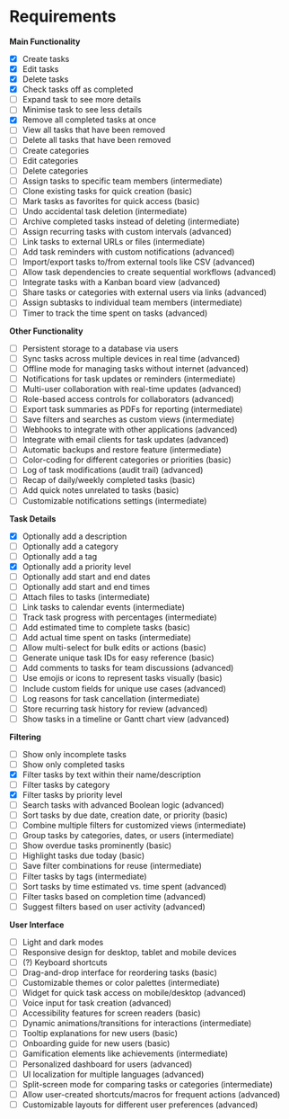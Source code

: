 <!-- Some of these requirements were created by ChatGPT.
I may remove some of them if I think they are not very good. -->

# Requirements

**Main Functionality**

- [x] Create tasks
- [x] Edit tasks
- [x] Delete tasks
- [x] Check tasks off as completed
- [ ] Expand task to see more details
- [ ] Minimise task to see less details
- [x] Remove all completed tasks at once
- [ ] View all tasks that have been removed
- [ ] Delete all tasks that have been removed
- [ ] Create categories
- [ ] Edit categories
- [ ] Delete categories
- [ ] Assign tasks to specific team members (intermediate)
- [ ] Clone existing tasks for quick creation (basic)
- [ ] Mark tasks as favorites for quick access (basic)
- [ ] Undo accidental task deletion (intermediate)
- [ ] Archive completed tasks instead of deleting (intermediate)
- [ ] Assign recurring tasks with custom intervals (advanced)
- [ ] Link tasks to external URLs or files (intermediate)
- [ ] Add task reminders with custom notifications (advanced)
- [ ] Import/export tasks to/from external tools like CSV (advanced)
- [ ] Allow task dependencies to create sequential workflows (advanced)
- [ ] Integrate tasks with a Kanban board view (advanced)
- [ ] Share tasks or categories with external users via links (advanced)
- [ ] Assign subtasks to individual team members (intermediate)
- [ ] Timer to track the time spent on tasks (advanced)

**Other Functionality**

- [ ] Persistent storage to a database via users
- [ ] Sync tasks across multiple devices in real time (advanced)
- [ ] Offline mode for managing tasks without internet (advanced)
- [ ] Notifications for task updates or reminders (intermediate)
- [ ] Multi-user collaboration with real-time updates (advanced)
- [ ] Role-based access controls for collaborators (advanced)
- [ ] Export task summaries as PDFs for reporting (intermediate)
- [ ] Save filters and searches as custom views (intermediate)
- [ ] Webhooks to integrate with other applications (advanced)
- [ ] Integrate with email clients for task updates (advanced)
- [ ] Automatic backups and restore feature (intermediate)
- [ ] Color-coding for different categories or priorities (basic)
- [ ] Log of task modifications (audit trail) (advanced)
- [ ] Recap of daily/weekly completed tasks (basic)
- [ ] Add quick notes unrelated to tasks (basic)
- [ ] Customizable notifications settings (intermediate)

**Task Details**

- [x] Optionally add a description
- [ ] Optionally add a category
- [ ] Optionally add a tag
- [x] Optionally add a priority level
- [ ] Optionally add start and end dates
- [ ] Optionally add start and end times
- [ ] Attach files to tasks (intermediate)
- [ ] Link tasks to calendar events (intermediate)
- [ ] Track task progress with percentages (intermediate)
- [ ] Add estimated time to complete tasks (basic)
- [ ] Add actual time spent on tasks (intermediate)
- [ ] Allow multi-select for bulk edits or actions (basic)
- [ ] Generate unique task IDs for easy reference (basic)
- [ ] Add comments to tasks for team discussions (advanced)
- [ ] Use emojis or icons to represent tasks visually (basic)
- [ ] Include custom fields for unique use cases (advanced)
- [ ] Log reasons for task cancellation (intermediate)
- [ ] Store recurring task history for review (advanced)
- [ ] Show tasks in a timeline or Gantt chart view (advanced)

**Filtering**

- [ ] Show only incomplete tasks
- [ ] Show only completed tasks
- [x] Filter tasks by text within their name/description
- [ ] Filter tasks by category
- [x] Filter tasks by priority level
- [ ] Search tasks with advanced Boolean logic (advanced)
- [ ] Sort tasks by due date, creation date, or priority (basic)
- [ ] Combine multiple filters for customized views (intermediate)
- [ ] Group tasks by categories, dates, or users (intermediate)
- [ ] Show overdue tasks prominently (basic)
- [ ] Highlight tasks due today (basic)
- [ ] Save filter combinations for reuse (intermediate)
- [ ] Filter tasks by tags (intermediate)
- [ ] Sort tasks by time estimated vs. time spent (advanced)
- [ ] Filter tasks based on completion time (advanced)
- [ ] Suggest filters based on user activity (advanced)

**User Interface**

- [ ] Light and dark modes
- [ ] Responsive design for desktop, tablet and mobile devices
- [ ] (?) Keyboard shortcuts
- [ ] Drag-and-drop interface for reordering tasks (basic)
- [ ] Customizable themes or color palettes (intermediate)
- [ ] Widget for quick task access on mobile/desktop (advanced)
- [ ] Voice input for task creation (advanced)
- [ ] Accessibility features for screen readers (basic)
- [ ] Dynamic animations/transitions for interactions (intermediate)
- [ ] Tooltip explanations for new users (basic)
- [ ] Onboarding guide for new users (basic)
- [ ] Gamification elements like achievements (intermediate)
- [ ] Personalized dashboard for users (advanced)
- [ ] UI localization for multiple languages (advanced)
- [ ] Split-screen mode for comparing tasks or categories (intermediate)
- [ ] Allow user-created shortcuts/macros for frequent actions (advanced)
- [ ] Customizable layouts for different user preferences (advanced)
